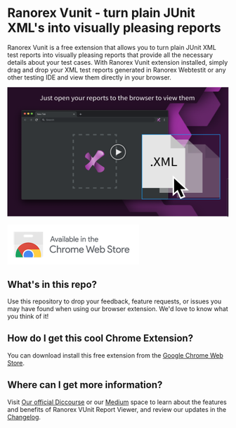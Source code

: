 # Ranorex Vunit - turn plain JUnit XML's into visually pleasing reports

Ranorex Vunit is a free extension that allows you to turn plain JUnit XML test reports into visually pleasing reports that provide all the necessary details about your test cases. With Ranorex Vunit extension installed, simply drag and drop your XML test reports generated in Ranorex Webtestit or any other testing IDE and view them directly in your browser.



[![Ranorex Selocity Chrome Extension Intro Video](./videoOverlay.png)](https://www.youtube.com/watch?v=aU21YQr5BR8&feature=youtu.be)


[![Download the free Ranorex Extension for Google Chrome](./chrome.png)](https://chrome.google.com/webstore/) 
 

## What's in this repo?

Use this repository to drop your feedback, feature requests, or issues you may have found when using our browser extension. We'd love to know what you think of it!


## How do I get this cool Chrome Extension?

You can download install this free extension from the [Google Chrome Web Store](https://chrome.google.com/webstore/).

## Where can I get more information?

Visit [Our official Diccourse](https://discourse.webtestit.com/t/rx-vunit-report-viewer/1386) or our [Medium](https://medium.com/ranorex-webtestit) space to learn about the features and benefits of Ranorex VUnit Report Viewer, and review our updates in the [Changelog](./changelog.md).
